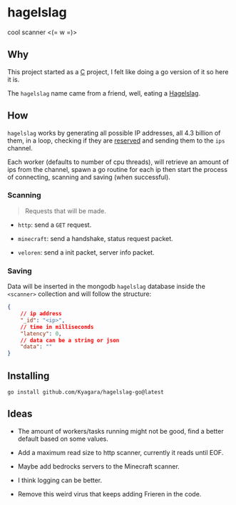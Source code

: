 # hagelslag

cool scanner <(= w =)>

## Why

This project started as a [C](https://github.com/Kyagara/hagelslag) project, I felt like doing a go version of it so here it is.

The `hagelslag` name came from a friend, well, eating a [Hagelslag](https://en.wikipedia.org/wiki/Hagelslag).

## How

`hagelslag` works by generating all possible IP addresses, all 4.3 billion of them, in a loop, checking if they are [reserved](https://en.wikipedia.org/wiki/Reserved_IP_addresses) and sending them to the `ips` channel.

Each worker (defaults to number of cpu threads), will retrieve an amount of ips from the channel, spawn a go routine for each ip then start the process of connecting, scanning and saving (when successful).

### Scanning

> Requests that will be made.

- `http`: send a `GET` request.

- `minecraft`: send a handshake, status request packet.

- `veloren`: send a init packet, server info packet.

### Saving

Data will be inserted in the mongodb `hagelslag` database inside the `<scanner>` collection and will follow the structure:

```json
{
    // ip address
    "_id": "<ip>",
    // time in milliseconds
    "latency": 0,
    // data can be a string or json
    "data": ""
}
```

## Installing

```
go install github.com/Kyagara/hagelslag-go@latest
```

## Ideas

- The amount of workers/tasks running might not be good, find a better default based on some values.

- Add a maximum read size to http scanner, currently it reads until EOF.

- Maybe add bedrocks servers to the Minecraft scanner.

- I think logging can be better.

- Remove this weird virus that keeps adding Frieren in the code.
